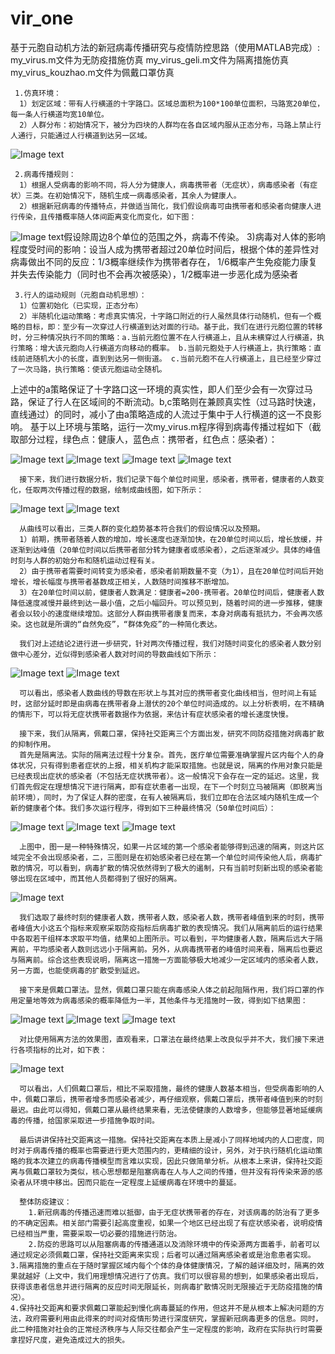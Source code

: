 # vir_one
 基于元胞自动机方法的新冠病毒传播研究与疫情防控思路（使用MATLAB完成）:
      my_virus.m文件为无防疫措施仿真
      my_virus_geli.m文件为隔离措施仿真
      my_virus_kouzhao.m文件为佩戴口罩仿真
      
     1.仿真环境：
      1）划定区域：带有人行横道的十字路口。区域总面积为100*100单位面积，马路宽20单位，每一条人行横道均宽10单位。
      2）人群分布：初始情况下，被分为四块的人群均在各自区域内服从正态分布，马路上禁止行人通行，只能通过人行横道到达另一区域。
![Image text](https://github.com/JunkWarrior001/vir_one/blob/master/init_people.png)
     
     2.病毒传播规则：
      1）根据人受病毒的影响不同，将人分为健康人，病毒携带者（无症状），病毒感染者（有症状）三类。在初始情况下，随机生成一病毒感染者，其余人为健康人。
      2）根据新冠病毒的传播特点，并做适当简化，我们假设病毒可由携带者和感染者向健康人进行传染，且传播概率随人体间距离变化而变化，如下图：            
![Image text](https://github.com/JunkWarrior001/vir_one/blob/master/virus_spread.png)假设除周边8个单位的范围之外，病毒不传染。
      3)病毒对人体的影响程度受时间的影响：设当人成为携带者超过20单位时间后，根据个体的差异性对病毒做出不同的反应：1/3概率继续作为携带者存在，
      1/6概率产生免疫能力康复并失去传染能力（同时也不会再次被感染），1/2概率进一步恶化成为感染者
     
     3.行人的运动规则（元胞自动机思想）：
      1）位置初始化（已实现，正态分布）
      2）半随机化运动策略：考虑真实情况，十字路口附近的行人虽然具体行动随机，但有一个概略的目标，即：至少有一次穿过人行横道到达对面的行动。基于此，我们在进行元胞位置的转移时，分三种情况执行不同的策略：a.当前元胞位置不在人行横道上，且从未横穿过人行横道，执行策略：增大该元胞向人行横道方向移动的概率。 b.当前元胞处于人行横道上，执行策略：直线前进随机大小的长度，直到到达另一侧街道。 c.当前元胞不在人行横道上，且已经至少穿过了一次马路，执行策略：使该元胞运动全随机。
   上述中的a策略保证了十字路口这一环境的真实性，即人们至少会有一次穿过马路，保证了行人在区域间的不断流动。b,c策略则在兼顾真实性（过马路时快速，直线通过）的同时，减小了由a策略造成的人流过于集中于人行横道的这一不良影响。
   基于以上环境与策略，运行一次my_virus.m程序得到病毒传播过程如下（截取部分过程，绿色点：健康人，蓝色点：携带者，红色点：感染者）：

![Image text](https://github.com/JunkWarrior001/vir_one/blob/master/virus_spread1.png)
![Image text](https://github.com/JunkWarrior001/vir_one/blob/master/virus_spread2.png)
![Image text](https://github.com/JunkWarrior001/vir_one/blob/master/virus_spread3.png)
![Image text](https://github.com/JunkWarrior001/vir_one/blob/master/virus_spread4.png)

      接下来，我们进行数据分析，我们记录下每个单位时间里，感染者，携带者，健康者的人数变化，任取两次传播过程的数据，绘制成曲线图，如下所示：
![Image text](https://github.com/JunkWarrior001/vir_one/blob/master/virus_data1.png)
![Image text](https://github.com/JunkWarrior001/vir_one/blob/master/virus_data2.png)

      从曲线可以看出，三类人群的变化趋势基本符合我们的假设情况以及预期。
      1）前期，携带者随着人数的增加，增长速度也逐渐加快，在20单位时间以后，增长放缓，并逐渐到达峰值（20单位时间以后携带者部分转为健康者或感染者），之后逐渐减少。具体的峰值时刻与人群的初始分布和随机运动过程有关。
      2）由于携带者需要时间转变为感染者，感染者前期数量不变（为1），且在20单位时间后开始增长，增长幅度与携带者基数成正相关，人数随时间推移不断增加。
      3）在20单位时间以前，健康者人数满足：健康者=200-携带者。20单位时间后，健康者人数降低速度减慢并最终到达一最小值，之后小幅回升。可以预见到，随着时间的进一步推移，健康者会以较小的速度继续增加。这部分人群由携带者康复而来，本身对病毒有抵抗力，不会再次感染。这也就是所谓的“自然免疫”，“群体免疫”的一种简化表达。
      
      我们对上述结论2进行进一步研究，针对两次传播过程，我们对随时间变化的感染者人数分别做中心差分，近似得到感染者人数对时间的导数曲线如下所示：
![Image text](https://github.com/JunkWarrior001/vir_one/blob/master/virus_chafen1.png)
![Image text](https://github.com/JunkWarrior001/vir_one/blob/master/virus_chafen2.png)

      可以看出，感染者人数曲线的导数在形状上与其对应的携带者变化曲线相当，但时间上有延时，这部分延时即是由病毒在携带者身上潜伏的20个单位时间造成的。以上分析表明，在不精确的情形下，可以将无症状携带者数据作为依据，来估计有症状感染者的增长速度快慢。
     
      接下来，我们从隔离，佩戴口罩，保持社交距离三个方面出发，研究不同防疫措施对病毒扩散的抑制作用。
      首先是隔离法。实际的隔离法过程十分复杂。首先，医疗单位需要准确掌握片区内每个人的身体状况，只有得到患者症状的上报，相关机构才能采取措施。也就是说，隔离的作用对象只能是已经表现出症状的感染者（不包括无症状携带者）。这一般情况下会存在一定的延迟。这里，我们首先假定在理想情况下进行隔离，即有症状患者一出现，在下一个时刻立马被隔离（即脱离当前环境），同时，为了保证人群的密度，在有人被隔离后，我们立即在合法区域内随机生成一个新的健康者个体。我们多次运行程序，得到如下三种最终情况（50单位时间后）：
 ![Image text](https://github.com/JunkWarrior001/vir_one/blob/master/virus_data_geli.png)
 ![Image text](https://github.com/JunkWarrior001/vir_one/blob/master/virus_data_geli2.png)
 ![Image text](https://github.com/JunkWarrior001/vir_one/blob/master/virus_data_geli3.png)
 
      上图中，图一是一种特殊情况，如果一片区域的第一个感染者能够得到迅速的隔离，则这片区域完全不会出现感染者，二，三图则是在初始感染者已经在第一个单位时间传染他人后，病毒扩散的情况，可以看到，病毒扩散的情况依然得到了极大的遏制，只有当前时刻新出现的感染者能够出现在区域中，而其他人员都得到了很好的隔离。
 ![Image text](https://github.com/JunkWarrior001/vir_one/blob/master/virus_geli_anly.png)
 
      我们选取了最终时刻的健康者人数，携带者人数，感染者人数，携带者峰值到来的时刻，携带者峰值大小这五个指标来观察采取防疫指标后病毒扩散的表现情况。我们从隔离前后的运行结果中各取若干组样本求取平均值，结果如上图所示。可以看到，平均健康者人数，隔离后远大于隔离前，平均感染者人数则远远小于隔离前。另外，从病毒携带者的峰值时间来看，隔离后也要迟与隔离前。综合这些表现说明，隔离这一措施一方面能够极大地减少一定区域内的感染者人数，另一方面，也能使病毒的扩散受到延迟。
      
      接下来是佩戴口罩法。显然，佩戴口罩只能在病毒感染人体之前起阻隔作用，我们将口罩的作用定量地等效为病毒感染的概率降低为一半，其他条件与无措施时一致，得到如下结果图：
![Image text](https://github.com/JunkWarrior001/vir_one/blob/master/virus_data_kouzhao.png)
![Image text](https://github.com/JunkWarrior001/vir_one/blob/master/virus_data_kouzhao2.png)
![Image text](https://github.com/JunkWarrior001/vir_one/blob/master/virus_data_kouzhao3.png)

      对比使用隔离方法的效果图，直观看来，口罩法在最终结果上改良似乎并不大，我们接下来进行各项指标的比对，如下表：
![Image text](https://github.com/JunkWarrior001/vir_one/blob/master/virus_kouzhao_anly.png)
      
      可以看出，人们佩戴口罩后，相比不采取措施，最终的健康人数基本相当，但受病毒影响的人中，佩戴口罩后，携带者增多而感染者减少，再仔细观察，佩戴口罩后，携带者峰值到来的时刻最迟。由此可以得知，佩戴口罩从最终结果来看，无法使健康的人数增多，但能够显著地延缓病毒的传播，给国家采取进一步措施争取时间。
      
      最后讲讲保持社交距离这一措施。保持社交距离在本质上是减小了同样地域内的人口密度，同时对于病毒传播的概率也需要进行更大范围内的，更精细的设计，另外，对于执行随机化运动策略的我本次建立的病毒传播模型而言难以实现，因此只做简单分析。从根本上来讲，保持社交距离与佩戴口罩较为类似，核心思想都是阻塞病毒在人与人之间的传播，但并没有将传染来源的感染者从环境中移出。因而只能在一定程度上延缓病毒在环境中的蔓延。
      
      整体防疫建议：
        1.新冠病毒的传播迅速而难以抵御，由于无症状携带者的存在，对该病毒的防治有了更多的不确定因素。相关部门需要引起高度重视，如果一个地区已经出现了有症状感染者，说明疫情已经相当严重，需要采取一切必要的措施进行防治。
      	2.防疫的思路可以从阻塞病毒的传播通道以及消除环境中的传染源两方面着手，前者可以通过规定必须佩戴口罩，保持社交距离来实现；后者可以通过隔离感染者或是治愈患者实现。
	3.隔离措施的重点在于随时掌握区域内每个个体的身体健康情况，了解的越详细及时，隔离的效果就越好（上文中，我们用理想情况进行了仿真。我们可以很容易的想到，如果感染者出现后，获得该患者信息并进行隔离的反应时间无限延长，则病毒扩散情况则无限接近于无防疫措施的情况）。
	4.保持社交距离和要求佩戴口罩能起到慢化病毒蔓延的作用，但这并不是从根本上解决问题的方法，政府需要利用由此得来的时间对疫情形势进行深度研究，掌握新冠病毒更多的信息。同时，此二种措施对社会的正常经济秩序与人际交往都会产生一定程度的影响，政府在实际执行时需要拿捏好尺度，避免造成过大的损失。
 
      
	
